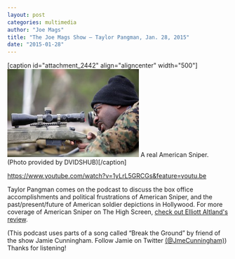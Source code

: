 ```yaml
---
layout: post
categories: multimedia
author: "Joe Mags"
title: "The Joe Mags Show — Taylor Pangman, Jan. 28, 2015"
date: "2015-01-28"
---
```


\[caption id="attachment\_2442" align="aligncenter" width="500"\][![A real American Sniper. (Photo provided by DVIDSHUB)](images/American-Sniper-300x200.jpg)](http://www.flickr.com/photos/dvids/6941214763/in/photolist-aCN1jw-8TWHQF-bznxjB-avetDX-9isSsi-a9G5vs-9LvVWX-bJMVL4-4ZsWUx-6xbwFE-a4Qhg6-eJvNrY-byLStw-5XRZao-8m2nVi-5U9QsW-5Ge2vK-o1LATi-6xbuqd-41XTkK-5kHAZQ-5AbsM5-7sHuWR-5tFwKC-fZgAKd-qbxFp-7oU666-8HZTmi-foQUE8-foQYsk-fcjoLW-9Hc9KB-Q1z1y-8c2174-9KTrSH-bnfuYt-53u628-9Ltt95-9LzKtm-5UjDVH-fZhg44-fZhjq6-3NeHPE-2XBEA6-2XG851-2XBL7g-2XBP52-bwUjZD-fZgFgs-6xbsiE) A real American Sniper. (Photo provided by DVIDSHUB)\[/caption\]

https://www.youtube.com/watch?v=1yLrL5GRCGs&feature=youtu.be

Taylor Pangman comes on the podcast to discuss the box office accomplishments and political frustrations of American Sniper, and the past/present/future of American soldier depictions in Hollywood. For more coverage of American Sniper on The High Screen, [check out Elliott Altland's review](http://www.thehighscreen.com/2015/01/good-vs-evil-american-sniper/).

(This podcast uses parts of a song called “Break the Ground” by friend of the show Jamie Cunningham. Follow Jamie on Twitter [(@JmeCunningham)](https://twitter.com/jmecunningham)) Thanks for listening!

